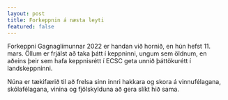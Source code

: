 ```yaml
---
layout: post
title: Forkeppnin á næsta leyti
featured: false
---
```


Forkeppni Gagnaglímunnar 2022 er handan við hornið, en hún hefst 11. mars. Öllum er
frjálst að taka þátt í keppninni, ungum sem öldnum, en aðeins þeir sem hafa
keppnisrétt í ECSC geta unnið þáttökurétt í landskeppninni.

Núna er tækifærið til að frelsa sinn innri hakkara og skora á vinnufélagana,
skólafélagana, vinina og fjölskylduna að gera slíkt hið sama.
